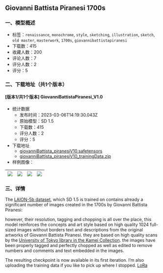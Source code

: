 ## Giovanni Battista Piranesi 1700s
### 一、模型概述

- 标签：`renaissance`, `monochrome`, `style`, `sketching`, `illustration`, `sketch`, `old master`, `masterwork`, `1700s`, `giovannibattistapiranesi`
- 下载数：415
- 收藏人数：200
- 评论人数：7
- 评分人数：2
- 评分：5

### 二、下载地址（共1个版本）

#### [版本1/共1个版本] GiovanniBattistaPiranesi_V1.0

- 统计数据
  - 发布时间：2023-03-06T14:19:30.043Z
  - 原始模型：SD 1.5
  - 下载数：415
  - 评分人数：2
  - 评分：5
- 下载地址
  - [giovanniBattista_piranesiV10.safetensors](https://civitai.com/api/download/models/19382)
  - [giovanniBattista_piranesiV10_trainingData.zip](https://civitai.com/api/download/models/19382?type=Training%20Data)
- 样例图像：

| <img src="https://image.civitai.com/xG1nkqKTMzGDvpLrqFT7WA/c3c7fe43-3a6d-4992-06f2-17268ca02000/width=450/203188.jpeg" /> | <img src="https://image.civitai.com/xG1nkqKTMzGDvpLrqFT7WA/0db268ea-6682-48ec-fd30-0cee03015100/width=450/203207.jpeg" /> | <img src="https://image.civitai.com/xG1nkqKTMzGDvpLrqFT7WA/cc22ed30-fe46-4477-fede-045faa6dd600/width=450/203206.jpeg" /> | <img src="https://image.civitai.com/xG1nkqKTMzGDvpLrqFT7WA/8e1ab07c-04de-4c49-4f0f-9075e2f50f00/width=450/203205.jpeg" /> |
| ---- | ---- | ---- | ---- |


### 三、详情
<p>The <a target="_blank" rel="ugc" href="https://laion.ai/blog/laion-5b/">LAION-5b dataset,</a> which SD 1.5 is trained on contains already a significant number of images created in the 1700s by Giovanni Battista Piranesi:</p><p>however, their resolution, tagging and chopping is all over the place, this model reinforces the concepts and art style based on high quality 1024 full-sized images without borders text and descriptions from the original artworks of Giovanni Battista Piranesi. they are based on high quality scans by the <a target="_blank" rel="ugc" href="https://archive.org/details/utokyo-general">University of Tokyo library in the Kamei Collection</a>. the images have been properly tagged and perfectly chopped as well as edited to remove numbers and comments and text embedded in the images.</p><p>The resulting checkpoint is now available in its first iteration. I’m also uploading the training data if you like to pick up where I stopped. <a target="_blank" rel="ugc" href="https://civitai.com/models/16428/giovanni-battista-piranesi-1700s">LoRa</a> </p>